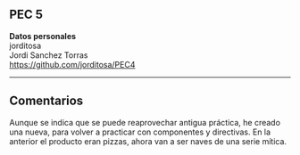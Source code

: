 ## PEC 5  

**Datos personales**  
jorditosa  
Jordi Sanchez Torras  
https://github.com/jorditosa/PEC4   

---
## Comentarios

Aunque se indica que se puede reaprovechar antigua práctica, he creado una nueva, para volver a practicar con componentes y directivas.
En la anterior el producto eran pizzas, ahora van a ser naves de una serie mítica.